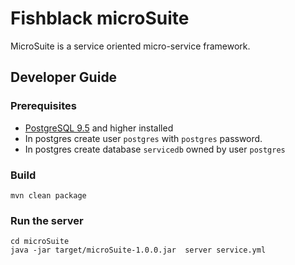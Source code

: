 # Fishblack microSuite 
MicroSuite is a service oriented micro-service framework.

## Developer Guide

### Prerequisites

* [PostgreSQL 9.5](http://www.postgresql.org/download/) and higher installed
* In postgres create user `postgres` with `postgres` password.
* In postgres create database `servicedb` owned by user `postgres`

### Build

```
mvn clean package
```

### Run the server
```
cd microSuite
java -jar target/microSuite-1.0.0.jar  server service.yml
```
